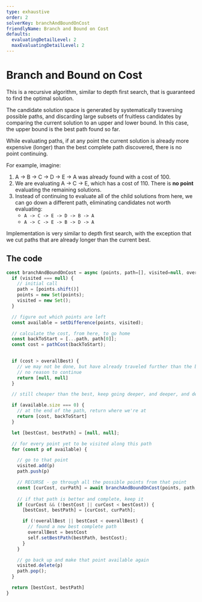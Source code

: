 ```yaml
---
type: exhaustive
order: 2
solverKey: branchAndBoundOnCost
friendlyName: Branch and Bound on Cost
defaults:
  evaluatingDetailLevel: 2
  maxEvaluatingDetailLevel: 2
---
```



# Branch and Bound on Cost

This is a recursive algorithm, similar to depth first search, that is guaranteed to find the optimal solution.

The candidate solution space is generated by systematically traversing possible paths, and discarding large subsets of fruitless candidates by comparing the current solution to an upper and lower bound. In this case, the upper bound is the best path found so far.

While evaluating paths, if at any point the current solution is already more expensive (longer) than the best complete path discovered, there is no point continuing.

For example, imagine:

  1. A -> B -> C -> D -> E -> A was already found with a cost of 100.
  2. We are evaluating A -> C -> E, which has a cost of 110. There is **no point** evaluating the remaining solutions.
  3. Instead of continuing to evaluate all of the child solutions from here, we can go down a different path, eliminating candidates not worth evaluating:
      - ```A -> C -> E -> D -> B -> A```
      - ```A -> C -> E -> B -> D -> A```


Implementation is very similar to depth first search, with the exception that we cut paths that are already longer than the current best.


## The code

```javascript
const branchAndBoundOnCost = async (points, path=[], visited=null, overallBest=Infinity) => {
  if (visited === null) {
    // initial call
    path = [points.shift()]
    points = new Set(points);
    visited = new Set();
  }

  // figure out which points are left
  const available = setDifference(points, visited);

  // calculate the cost, from here, to go home
  const backToStart = [...path, path[0]];
  const cost = pathCost(backToStart);
  

  if (cost > overallBest) {
    // we may not be done, but have already traveled further than the best path
    // no reason to continue
    return [null, null]
  }

  // still cheaper than the best, keep going deeper, and deeper, and deeper...

  if (available.size === 0) {
    // at the end of the path, return where we're at
    return [cost, backToStart] 
  }

  let [bestCost, bestPath] = [null, null];

  // for every point yet to be visited along this path
  for (const p of available) {

    // go to that point
    visited.add(p)
    path.push(p)

    // RECURSE - go through all the possible points from that point
    const [curCost, curPath] = await branchAndBoundOnCost(points, path, visited, overallBest);
    
    // if that path is better and complete, keep it
    if (curCost && (!bestCost || curCost < bestCost)) {
      [bestCost, bestPath] = [curCost, curPath];

      if (!overallBest || bestCost < overallBest) {
        // found a new best complete path
        overallBest = bestCost
        self.setBestPath(bestPath, bestCost);
      }
    }

    // go back up and make that point available again
    visited.delete(p)
    path.pop();
  }

  return [bestCost, bestPath]
}
```
